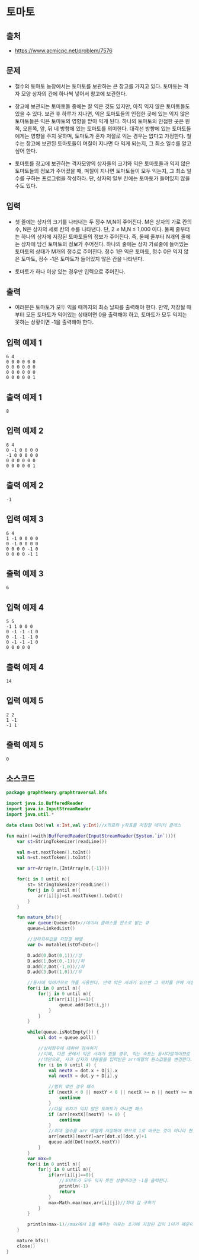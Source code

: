 # 토마토

## 출처

* https://www.acmicpc.net/problem/7576

## 문제

* 철수의 토마토 농장에서는 토마토를 보관하는 큰 창고를 가지고 있다. 토마토는 격자 모양 상자의 칸에 하나씩 넣어서 창고에 보관한다. 

* 창고에 보관되는 토마토들 중에는 잘 익은 것도 있지만, 아직 익지 않은 토마토들도 있을 수 있다. 보관 후 하루가 지나면, 익은 토마토들의 인접한 곳에 있는 익지 않은 토마토들은 익은 토마토의 영향을 받아 익게 된다. 하나의 토마토의 인접한 곳은 왼쪽, 오른쪽, 앞, 뒤 네 방향에 있는 토마토를 의미한다. 대각선 방향에 있는 토마토들에게는 영향을 주지 못하며, 토마토가 혼자 저절로 익는 경우는 없다고 가정한다. 철수는 창고에 보관된 토마토들이 며칠이 지나면 다 익게 되는지, 그 최소 일수를 알고 싶어 한다.

* 토마토를 창고에 보관하는 격자모양의 상자들의 크기와 익은 토마토들과 익지 않은 토마토들의 정보가 주어졌을 때, 며칠이 지나면 토마토들이 모두 익는지, 그 최소 일수를 구하는 프로그램을 작성하라. 단, 상자의 일부 칸에는 토마토가 들어있지 않을 수도 있다.

## 입력

* 첫 줄에는 상자의 크기를 나타내는 두 정수 M,N이 주어진다. M은 상자의 가로 칸의 수, N은 상자의 세로 칸의 수를 나타낸다. 단, 2 ≤ M,N ≤ 1,000 이다. 둘째 줄부터는 하나의 상자에 저장된 토마토들의 정보가 주어진다. 즉, 둘째 줄부터 N개의 줄에는 상자에 담긴 토마토의 정보가 주어진다. 하나의 줄에는 상자 가로줄에 들어있는 토마토의 상태가 M개의 정수로 주어진다. 정수 1은 익은 토마토, 정수 0은 익지 않은 토마토, 정수 -1은 토마토가 들어있지 않은 칸을 나타낸다.

* 토마토가 하나 이상 있는 경우만 입력으로 주어진다.

## 출력

* 여러분은 토마토가 모두 익을 때까지의 최소 날짜를 출력해야 한다. 만약, 저장될 때부터 모든 토마토가 익어있는 상태이면 0을 출력해야 하고, 토마토가 모두 익지는 못하는 상황이면 -1을 출력해야 한다.

## 입력 예제 1

```
6 4
0 0 0 0 0 0
0 0 0 0 0 0
0 0 0 0 0 0
0 0 0 0 0 1
```

## 출력 예제 1

```
8
```

## 입력 예제 2

```
6 4
0 -1 0 0 0 0
-1 0 0 0 0 0
0 0 0 0 0 0
0 0 0 0 0 1
```

## 출력 예제 2

```
-1
```

## 입력 예제 3

```
6 4
1 -1 0 0 0 0
0 -1 0 0 0 0
0 0 0 0 -1 0
0 0 0 0 -1 1
```

## 출력 예제 3

```
6
```

## 입력 예제 4

```
5 5
-1 1 0 0 0
0 -1 -1 -1 0
0 -1 -1 -1 0
0 -1 -1 -1 0
0 0 0 0 0
```

## 출력 예제 4

```
14
```

## 입력 예제 5

```
2 2
1 -1
-1 1
```

## 출력 예제 5

```
0
```

## 소스코드

```kotlin
package graphtheory.graphtraversal.bfs

import java.io.BufferedReader
import java.io.InputStreamReader
import java.util.*

data class Dot(val x:Int,val y:Int)//x좌표와 y좌표를 저장할 데이터 클래스

fun main()=with(BufferedReader(InputStreamReader(System.`in`))){
    var st=StringTokenizer(readLine())

    val m=st.nextToken().toInt()
    val n=st.nextToken().toInt()

    var arr=Array(n,{IntArray(m,{-1})})

    for(i in 0 until n){
        st= StringTokenizer(readLine())
        for(j in 0 until m){
            arr[i][j]=st.nextToken().toInt()
        }
    }

    fun mature_bfs(){
        var queue:Queue<Dot>//데이터 클래스를 원소로 받는 큐
        queue=LinkedList()

        //상하좌우값을 저장할 배열
        var D= mutableListOf<Dot>()

        D.add(0,Dot(0,1))//상
        D.add(1,Dot(0,-1))//하
        D.add(2,Dot(-1,0))//좌
        D.add(3,Dot(1,0))//우

        //동시에 익어가므로 큐를 사용한다. 만약 익은 사과가 있으면 그 위치를 큐에 저장한다.
        for(i in 0 until n){
            for(j in 0 until m){
                if(arr[i][j]==1){
                    queue.add(Dot(i,j))
                }
            }
        }

        while(queue.isNotEmpty()) {
            val dot = queue.poll()

            //상하좌우에 대하여 검사하기
            //이때, 다른 곳에서 익은 사과가 있을 경우, 익는 속도는 동시다발적이므로 일반적인 연산자를 사용하지 않는다.
            //대안으로, 사과 상자의 내용물을 입력받은 arr배열의 원소값들을 변경한다.
            for (i in 0 until 4) {
                val nextX = dot.x + D[i].x
                val nextY = dot.y + D[i].y

                //범위 밖인 경우 패스
                if (nextX < 0 || nextY < 0 || nextX >= n || nextY >= m) {
                    continue
                }
                //다음 위치가 익지 않은 토마토가 아니면 패스
                if (arr[nextX][nextY] != 0) {
                    continue
                }
                //최대 일수를 arr 배열에 저장해야 하므로 1로 바꾸는 것이 아니라 현재 일 수+1을 해줘야 한다.
                arr[nextX][nextY]=arr[dot.x][dot.y]+1
                queue.add(Dot(nextX,nextY))
            }
        }
        var max=0
        for(i in 0 until n){
            for(j in 0 until m){
                if(arr[i][j]==0){
                    //토마토가 모두 익지 못한 상황이라면 -1을 출력한다.
                    println(-1)
                    return
                }
                max=Math.max(max,arr[i][j])//최대 값 구하기
            }
        }

        println(max-1)//max에서 1을 빼주는 이유는 초기에 저장된 값이 1이기 때문이다.
    }

    mature_bfs()
    close()
}
```
